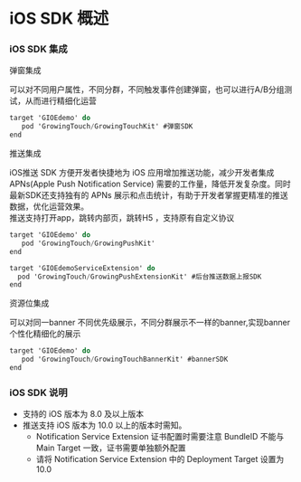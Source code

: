 # iOS SDK 概述

### iOS SDK 集成 <a id="ios-sdk_1"></a>

弹窗集成

可以对不同用户属性，不同分群，不同触发事件创建弹窗，也可以进行A/B分组测试，从而进行精细化运营

```objectivec
target 'GIOEdemo' do
   pod 'GrowingTouch/GrowingTouchKit' #弹窗SDK
end
```

推送集成

 iOS推送 SDK 方便开发者快捷地为 iOS 应用增加推送功能，减少开发者集成 APNs\(Apple Push Notification Service\) 需要的工作量，降低开发复杂度。同时最新SDK还支持独有的 APNs 展示和点击统计，有助于开发者掌握更精准的推送数据，优化运营效果。  
推送支持打开app，跳转内部页，跳转H5 ，支持原有自定义协议

```objectivec
target 'GIOEdemo' do
   pod 'GrowingTouch/GrowingPushKit'
end

target 'GIOEdemoServiceExtension' do
  pod 'GrowingTouch/GrowingPushExtensionKit' #后台推送数据上报SDK
end
```

资源位集成

可以对同一banner 不同优先级展示，不同分群展示不一样的banner,实现banner个性化精细化的展示

```objectivec
target 'GIOEdemo' do
   pod 'GrowingTouch/GrowingTouchBannerKit' #bannerSDK
end
```

### iOS SDK 说明 <a id="ios-sdk_2"></a>

* 支持的 iOS 版本为 8.0 及以上版本
* 推送支持 iOS 版本为 10.0 以上的版本时需知。
  * Notification Service Extension 证书配置时需要注意 BundleID 不能与 Main Target 一致，证书需要单独额外配置
  * 请将 Notification Service Extension 中的 Deployment Target 设置为 10.0

